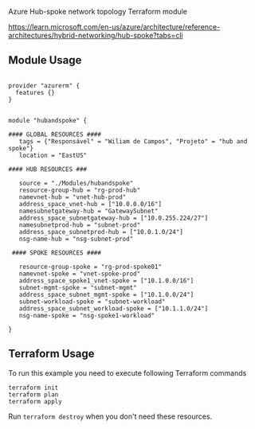 Azure Hub-spoke network topology Terraform module



https://learn.microsoft.com/en-us/azure/architecture/reference-architectures/hybrid-networking/hub-spoke?tabs=cli


## Module Usage

```hcl

provider "azurerm" {
  features {}
}


module "hubandspoke" {

#### GLOBAL RESOURCES ####
   tags = {"Responsável" = "Wiliam de Campos", "Projeto" = "hub and spoke"}
   location = "EastUS"

#### HUB RESOURCES ###

   source = "./Modules/hubandspoke"
   resource-group-hub = "rg-prod-hub"
   namevnet-hub = "vnet-hub-prod"
   address_space_vnet-hub = ["10.0.0.0/16"]
   namesubnetgateway-hub = "GatewaySubnet"
   address_space_subnetgateway-hub = ["10.0.255.224/27"]
   namesubnetprod-hub = "subnet-prod"
   address_space_subnetprod-hub = ["10.0.1.0/24"]
   nsg-name-hub = "nsg-subnet-prod"

 #### SPOKE RESOURCES ####

   resource-group-spoke = "rg-prod-spoke01"
   namevnet-spoke = "vnet-spoke-prod"
   address_space_spoke1_vnet-spoke = ["10.1.0.0/16"]
   subnet-mgmt-spoke = "subnet-mgmt"
   address_space_subnet_mgmt-spoke = ["10.1.0.0/24"]
   subnet-workload-spoke = "subnet-workload"
   address_space_subnet_workload-spoke = ["10.1.1.0/24"]
   nsg-name-spoke = "nsg-spoke1-workload"

}
```

## Terraform Usage

To run this example you need to execute following Terraform commands

```hcl
terraform init
terraform plan
terraform apply
```

Run `terraform destroy` when you don't need these resources.
